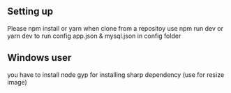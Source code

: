 ## Setting up
Please npm install or yarn when clone from a repositoy
use npm run dev or yarn dev to run
config app.json & mysql.json in config folder

## Windows user
you have to install node gyp for installing sharp dependency (use for resize image)
